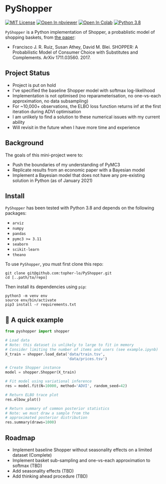 # PyShopper
[![MIT License](https://img.shields.io/badge/license-MIT-brightgreen.svg)](https://opensource.org/licenses/MIT)
[![Open In nbviewer](https://warehouse-camo.ingress.cmh1.psfhosted.org/b76644f44625d8876b279659d108c1e5334fd8b3/68747470733a2f2f696d672e736869656c64732e696f2f62616467652f76696577253230696e2d6e627669657765722d6f72616e6765)](https://nbviewer.jupyter.org/github/topher-lo/PyShopper/blob/main/example.ipynb)
[![Open In Colab](https://colab.research.google.com/assets/colab-badge.svg)](https://colab.research.google.com/github/topher-lo/PyShopper)
[![Python 3.8](https://img.shields.io/badge/python-3.8-blue.svg)](https://www.python.org/downloads/)

`PyShopper` is a Python implementation of Shopper, a probablistic model of shopping baskets, from [the paper](https://arxiv.org/abs/1711.03560 "Arxiv paper"):
+ Francisco J. R. Ruiz, Susan Athey, David M. Blei. SHOPPER: A Probabilistic Model of Consumer Choice with Substitutes and Complements. ArXiv 1711.03560. 2017.

## Project Status
- Project is put on hold
- I've specified the baseline Shopper model with softmax log-likelihood
- Implementation is not optimised (no reparameterisation, no one-vs-each approximation, no data subsampling)
- For ~10,000+ observations, the ELBO loss function returns inf at the first iteration during ADVI optimisation
- I am unlikely to find a solution to these numerical issues with my current ability
- Will revisit in the future when I have more time and experience

## Background
The goals of this mini-project were to:
- Push the boundaries of my understanding of PyMC3
- Replicate results from an economic paper with a Bayesian model
- Implement a Bayesian model that does not have any pre-existing solution in Python (as of January 2021)

## Install
`PyShopper` has been tested with Python 3.8 and depends on the following packages:
- `arviz`
- `numpy`
- `pandas`
- `pymc3 >= 3.11`
- `seaborn`
- `scikit-learn`
- `theano`

To use `PyShopper`, you must first clone this repo:
```
git clone git@github.com:topher-lo/PyShopper.git
cd [..path/to/repo]
```
Then install its dependencies using `pip`:
```
python3 -m venv env
source env/bin/activate
pip3 install -r requirements.txt
```

## :rocket: A quick example
```python
from pyshopper import shopper

# Load data
# Note: this dataset is unlikely to large to fit in memory
# Consider limiting the number of items and users (see example.ipynb)
X_train = shopper.load_data('data/train.tsv',
                            'data/prices.tsv')

# Create Shopper instance
model = shopper.Shopper(X_train)

# Fit model using variational inference
res = model.fit(N=10000, method='ADVI', random_seed=42)

# Return ELBO trace plot
res.elbow_plot()

# Return summary of common posterior statistics
# Note: we must draw a sample from the 
# approximated posterior distribution
res.summary(draws=1000)
```

## Roadmap
- Implement baseline Shopper without seasonality effects on a limited dataset (Complete)
- Implement basket sub-sampling and one-vs-each approximation to softmax (TBD)
- Add seasonality effects (TBD)
- Add thinking ahead procedure (TBD)
